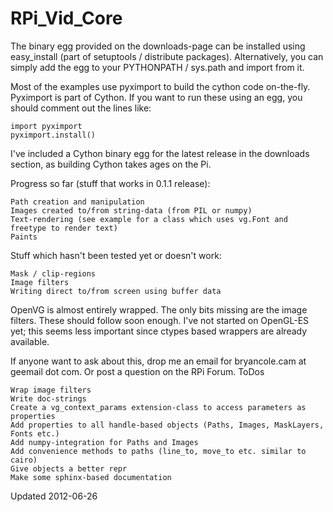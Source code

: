 
# RPi_Vid_Core #

The binary egg provided on the downloads-page can be installed using easy_install (part of setuptools / distribute packages). Alternatively, you can simply add the egg to your PYTHONPATH / sys.path and import from it.

Most of the examples use pyximport to build the cython code on-the-fly. Pyximport is part of Cython. If you want to run these using an egg, you should comment out the lines like:

    import pyximport
    pyximport.install()

I've included a Cython binary egg for the latest release in the downloads section, as building Cython takes ages on the Pi.

Progress so far (stuff that works in 0.1.1 release):

    Path creation and manipulation
    Images created to/from string-data (from PIL or numpy)
    Text-rendering (see example for a class which uses vg.Font and freetype to render text)
    Paints 

Stuff which hasn't been tested yet or doesn't work:

    Mask / clip-regions
    Image filters
    Writing direct to/from screen using buffer data 

OpenVG is almost entirely wrapped. The only bits missing are the image filters. These should follow soon enough. I've not started on OpenGL-ES yet; this seems less important since ctypes based wrappers are already available.

If anyone want to ask about this, drop me an email for bryancole.cam at geemail dot com. Or post a question on the RPi Forum.
ToDos

    Wrap image filters
    Write doc-strings
    Create a vg_context_params extension-class to access parameters as properties
    Add properties to all handle-based objects (Paths, Images, MaskLayers, Fonts etc.)
    Add numpy-integration for Paths and Images
    Add convenience methods to paths (line_to, move_to etc. similar to cairo)
    Give objects a better repr
    Make some sphinx-based documentation

Updated 2012-06-26 